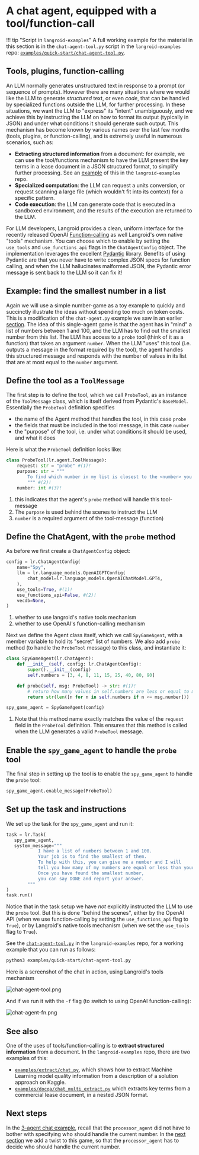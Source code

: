 # A chat agent, equipped with a tool/function-call

!!! tip "Script in `langroid-examples`"
      A full working example for the material in this section is
      in the `chat-agent-tool.py` script in the `langroid-examples` repo:
      [`examples/quick-start/chat-agent-tool.py`](https://github.com/langroid/langroid-examples/tree/main/examples/quick-start/chat-agent-tool.py).

## Tools, plugins, function-calling

An LLM normally generates unstructured text in response to a prompt
(or sequence of prompts). However there are many situations where we would like the LLM
to generate _structured_ text, or even _code_, that can be handled by specialized
functions outside the LLM, for further processing. 
In these situations, we want the LLM to "express" its "intent" unambiguously,
and we achieve this by instructing the LLM on how to format its output
(typically in JSON) and under what conditions it should generate such output.
This mechanism has become known by various names over the last few months
(tools, plugins, or function-calling), and is extremely useful in numerous scenarios,
such as:

- **Extracting structured information** from a document: for example, we can use 
the tool/functions mechanism to have the LLM present the key terms in a lease document
in a JSON structured format, to simplify further processing. 
See an [example](https://github.com/langroid/langroid-examples/blob/main/examples/docqa/chat_multi_extract.py) of this in the `langroid-examples` repo. 
- **Specialized computation**: the LLM can request a units conversion, 
or request scanning a large file (which wouldn't fit into its context) for a specific
pattern.
- **Code execution**: the LLM can generate code that is executed in a sandboxed
environment, and the results of the execution are returned to the LLM.


For LLM developers, Langroid provides a clean, uniform interface
for the recently released OpenAI [Function-calling](https://platform.openai.com/docs/guides/gpt/function-calling)
as well Langroid's own native "tools" mechanism.
You can choose which to enable by setting the 
`use_tools` and `use_functions_api` flags in the `ChatAgentConfig` object.
The implementation leverages the excellent 
[Pydantic](https://docs.pydantic.dev/latest/) library.
Benefits of using Pydantic are that you never have to write complex JSON specs 
for function calling, and when the LLM hallucinates malformed JSON, 
the Pydantic error message is sent back to the LLM so it can fix it!

## Example: find the smallest number in a list

Again we will use a simple number-game as a toy example to quickly and succinctly
illustrate the ideas without spending too much on token costs. 
This is a modification of the `chat-agent.py` example we saw in an earlier
[section](chat-agent.md). The idea of this single-agent game is that
the agent has in "mind" a list of numbers between 1 and 100, and the LLM has to
find out the smallest number from this list. The LLM has access to a `probe` tool 
(think of it as a function) that takes an argument `number`. When the LLM 
"uses" this tool (i.e. outputs a message in the format required by the tool),
the agent handles this structured message and responds with 
the number of values in its list that are at most equal to the `number` argument. 

## Define the tool as a `ToolMessage`

The first step is to define the tool, which we call `ProbeTool`,
as an instance of the `ToolMessage` class,
which is itself derived from Pydantic's `BaseModel`.
Essentially the `ProbeTool` definition specifies 

- the name of the Agent method that handles the tool, in this case `probe`
- the fields that must be included in the tool message, in this case `number`
- the "purpose" of the tool, i.e. under what conditions it should be used, and what it does

Here is what the `ProbeTool` definition looks like:
```py
class ProbeTool(lr.agent.ToolMessage):
    request: str = "probe" #(1)!
    purpose: str = """ 
        To find which number in my list is closest to the <number> you specify
        """ #(2)!
    number: int #(3)!
```

1. this indicates that the agent's `probe` method will handle this tool-message
2. The `purpose` is used behind the scenes to instruct the LLM
3. `number` is a required argument of the tool-message (function)

## Define the ChatAgent, with the `probe` method

As before we first create a `ChatAgentConfig` object:

```py
config = lr.ChatAgentConfig(
    name="Spy",
    llm = lr.language_models.OpenAIGPTConfig(
        chat_model=lr.language_models.OpenAIChatModel.GPT4,
    ),
    use_tools=True, #(1)!
    use_functions_api=False, #(2)!
    vecdb=None,
)
```

1. whether to use langroid's native tools mechanism
2. whether to use OpenAI's function-calling mechanism

Next we define the Agent class itself, which we call `SpyGameAgent`,
with a member variable to hold its "secret" list of numbers.
We also add `probe` method (to handle the `ProbeTool` message)
to this class, and instantiate it:

```py
class SpyGameAgent(lr.ChatAgent):
    def __init__(self, config: lr.ChatAgentConfig):
        super().__init__(config)
        self.numbers = [3, 4, 8, 11, 15, 25, 40, 80, 90]

    def probe(self, msg: ProbeTool) -> str: #(1)!
        # return how many values in self.numbers are less or equal to msg.number
        return str(len([n for n in self.numbers if n <= msg.number]))

spy_game_agent = SpyGameAgent(config)
``` 

1. Note that this method name exactly matches the value of the `request` field in the 
   `ProbeTool` definition. This ensures that this method is called when the LLM 
   generates a valid `ProbeTool` message.

## Enable the `spy_game_agent` to handle the `probe` tool

The final step in setting up the tool is to enable 
the `spy_game_agent` to handle the `probe` tool:

```py
spy_game_agent.enable_message(ProbeTool)
```

## Set up the task and instructions

We set up the task for the `spy_game_agent` and run it:

```py
task = lr.Task(
   spy_game_agent,
   system_message="""
            I have a list of numbers between 1 and 100. 
            Your job is to find the smallest of them.
            To help with this, you can give me a number and I will
            tell you how many of my numbers are equal or less than your number.
            Once you have found the smallest number,
            you can say DONE and report your answer.
        """
)
task.run()
```
Notice that in the task setup we 
have _not_ explicitly instructed the LLM to use the `probe` tool.
But this is done "behind the scenes", either by the OpenAI API 
(when we use function-calling by setting the `use_functions_api` flag to `True`),
or by Langroid's native tools mechanism (when we set the `use_tools` flag to `True`).



See the [`chat-agent-tool.py`](https://github.com/langroid/langroid-examples/blob/main/examples/quick-start/chat-agent-tool.py)
in the `langroid-examples` repo, for a working example that you can run as follows:
```sh
python3 examples/quick-start/chat-agent-tool.py
```

Here is a screenshot of the chat in action, using Langroid's tools mechanism

![chat-agent-tool.png](chat-agent-tool.png)

And if we run it with the `-f` flag (to switch to using OpenAI function-calling):

![chat-agent-fn.png](chat-agent-fn.png)

## See also
One of the uses of tools/function-calling is to **extract structured information** from 
a document. In the `langroid-examples` repo, there are two examples of this: 

- [`examples/extract/chat.py`](https://github.com/langroid/langroid-examples/blob/main/examples/extract/chat.py), 
  which shows how to extract Machine Learning model quality information from a description of 
  a solution approach on Kaggle.
- [`examples/docqa/chat_multi_extract.py`](https://github.com/langroid/langroid-examples/blob/main/examples/docqa/chat_multi_extract.py)
  which extracts key terms from a commercial lease document, in a nested JSON format.

## Next steps

In the [3-agent chat example](three-agent-chat-num.md), recall that the `processor_agent` did not have to
bother with specifying who should handle the current number. In the [next section](three-agent-chat-num-router.md) we add a twist to this game,
so that the `processor_agent` has to decide who should handle the current number.






